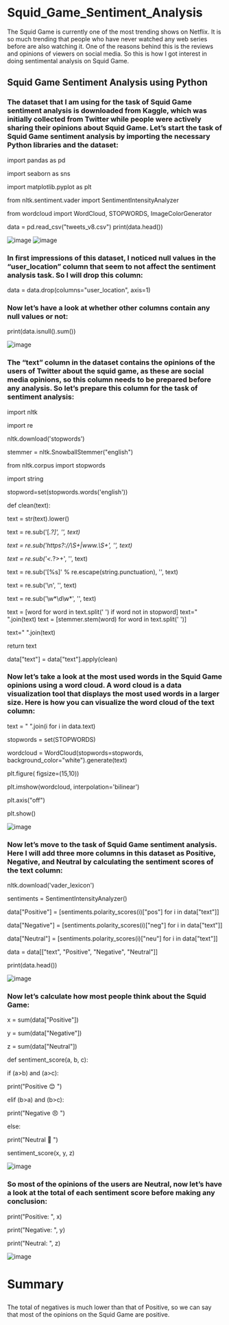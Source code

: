 # Squid_Game_Sentiment_Analysis

The Squid Game is currently one of the most trending shows on Netflix. It is so much trending that people who have never watched any web series before are also watching it. One of the reasons behind this is the reviews and opinions of viewers on social media. So this is how I got interest in doing sentimental analysis on Squid Game.

## Squid Game Sentiment Analysis using Python

### The dataset that I am using for the task of Squid Game sentiment analysis is downloaded from Kaggle, which was initially collected from Twitter while people were actively sharing their opinions about Squid Game. Let’s start the task of Squid Game sentiment analysis by importing the necessary Python libraries and the dataset:

import pandas as pd </p>
import seaborn as sns </p>
import matplotlib.pyplot as plt </p>
from nltk.sentiment.vader import SentimentIntensityAnalyzer </p>
from wordcloud import WordCloud, STOPWORDS, ImageColorGenerator </p>

data = pd.read_csv("tweets_v8.csv")
print(data.head())

![image](https://github.com/KalyanKumarBhogi/Squid_Game_Sentiment_Analysis/assets/144279085/4e4e9506-6224-4724-96b7-6ffcf590c1db)
![image](https://github.com/KalyanKumarBhogi/Squid_Game_Sentiment_Analysis/assets/144279085/c5c10f46-bd06-4026-b6c4-f9dd29cfb598)

### In first impressions of this dataset, I noticed null values in the “user_location” column that seem to not affect the sentiment analysis task. So I will drop this column:

data = data.drop(columns="user_location", axis=1) </p>

### Now let’s have a look at whether other columns contain any null values or not:

print(data.isnull().sum()) </p>

![image](https://github.com/KalyanKumarBhogi/Squid_Game_Sentiment_Analysis/assets/144279085/6521f33b-d1eb-44b5-a3e9-8cf0d4efa78f)

### The “text” column in the dataset contains the opinions of the users of Twitter about the squid game, as these are social media opinions, so this column needs to be prepared before any analysis. So let’s prepare this column for the task of sentiment analysis:

import nltk  </p>
import re  </p>
nltk.download('stopwords')  </p>
stemmer = nltk.SnowballStemmer("english")  </p>
from nltk.corpus import stopwords  </p>
import string  </p>
stopword=set(stopwords.words('english')) </p>

def clean(text):  </p>
    text = str(text).lower()  </p>
    text = re.sub('\[.*?\]', '', text)  </p>
    text = re.sub('https?://\S+|www\.\S+', '', text)  </p>
    text = re.sub('<.*?>+', '', text)  </p>
    text = re.sub('[%s]' % re.escape(string.punctuation), '', text) </p>
    text = re.sub('\n', '', text)  </p>
    text = re.sub('\w*\d\w*', '', text) </p>
    text = [word for word in text.split(' ') if word not in stopword]
    text=" ".join(text)
    text = [stemmer.stem(word) for word in text.split(' ')] </p>
    text=" ".join(text)  </p>
    return text  </p>
data["text"] = data["text"].apply(clean)  </p>

### Now let’s take a look at the most used words in the Squid Game opinions using a word cloud. A word cloud is a data visualization tool that displays the most used words in a larger size. Here is how you can visualize the word cloud of the text column:

text = " ".join(i for i in data.text)  </p>
stopwords = set(STOPWORDS) </p>
wordcloud = WordCloud(stopwords=stopwords, background_color="white").generate(text) </p>
plt.figure( figsize=(15,10)) </p>
plt.imshow(wordcloud, interpolation='bilinear')  </p>
plt.axis("off") </p>
plt.show() </p>

![image](https://github.com/KalyanKumarBhogi/Squid_Game_Sentiment_Analysis/assets/144279085/f9758240-98fe-4696-a6ac-fed3705058fd)

### Now let’s move to the task of Squid Game sentiment analysis. Here I will add three more columns in this dataset as Positive, Negative, and Neutral by calculating the sentiment scores of the text column:

nltk.download('vader_lexicon') </p>
sentiments = SentimentIntensityAnalyzer() </p>
data["Positive"] = [sentiments.polarity_scores(i)["pos"] for i in data["text"]] </p>
data["Negative"] = [sentiments.polarity_scores(i)["neg"] for i in data["text"]] </p>
data["Neutral"] = [sentiments.polarity_scores(i)["neu"] for i in data["text"]] </p>
data = data[["text", "Positive", "Negative", "Neutral"]] </p>
print(data.head()) </p>

![image](https://github.com/KalyanKumarBhogi/Squid_Game_Sentiment_Analysis/assets/144279085/b2be0781-9f0a-401f-a666-96424f7e0146)

### Now let’s calculate how most people think about the Squid Game:

x = sum(data["Positive"]) </p>
y = sum(data["Negative"]) </p>
z = sum(data["Neutral"]) </p>

def sentiment_score(a, b, c): </p>
    if (a>b) and (a>c):  </p>
        print("Positive 😊 ") </p>
    elif (b>a) and (b>c): </p>
        print("Negative 😠 ") </p>
    else: </p>
        print("Neutral 🙂 ") </p>
sentiment_score(x, y, z) </p>

![image](https://github.com/KalyanKumarBhogi/Squid_Game_Sentiment_Analysis/assets/144279085/7a22ea22-4bcd-4f91-8082-814c91b9ba3f)

### So most of the opinions of the users are Neutral, now let’s have a look at the total of each sentiment score before making any conclusion:
print("Positive: ", x) </p>
print("Negative: ", y) </p>
print("Neutral: ", z) </p>

![image](https://github.com/KalyanKumarBhogi/Squid_Game_Sentiment_Analysis/assets/144279085/10c875c8-ba4f-40be-8ff0-bddeae162b7c)

# Summary <p>
The total of negatives is much lower than that of Positive, so we can say that most of the opinions on the Squid Game are positive.
